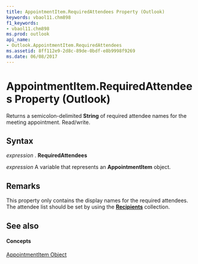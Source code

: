 ```yaml
---
title: AppointmentItem.RequiredAttendees Property (Outlook)
keywords: vbaol11.chm898
f1_keywords:
- vbaol11.chm898
ms.prod: outlook
api_name:
- Outlook.AppointmentItem.RequiredAttendees
ms.assetid: 8ff112e9-2d8c-89de-0bdf-e8b9998f9269
ms.date: 06/08/2017
---
```



# AppointmentItem.RequiredAttendees Property (Outlook)

Returns a semicolon-delimited  **String** of required attendee names for the meeting appointment. Read/write.


## Syntax

 _expression_ . **RequiredAttendees**

 _expression_ A variable that represents an **AppointmentItem** object.


## Remarks

This property only contains the display names for the required attendees. The attendee list should be set by using the  **[Recipients](recipients-object-outlook.md)** collection.


## See also


#### Concepts


[AppointmentItem Object](appointmentitem-object-outlook.md)

